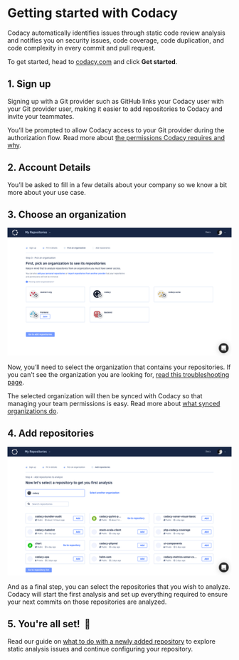 # Getting started with Codacy

Codacy automatically identifies issues through static code review analysis and notifies you on security issues, code coverage, code duplication, and code complexity in every commit and pull request.

To get started, head to [codacy.com](https://www.codacy.com/) and click **Get started**.

## 1. Sign up

Signing up with a Git provider such as GitHub links your Codacy user with your Git provider user, making it easier to add repositories to Codacy and invite your teammates.

You’ll be prompted to allow Codacy access to your Git provider during the authorization flow. Read more about [the permissions Codacy requires and why](/hc/en-us/articles/115003405529).

## 2. Account Details

You’ll be asked to fill in a few details about your company so we know a bit more about your use case.

## 3. Choose an organization

![](../images/Screenshot_2020-02-26_at_21.30.45.png)

Now, you’ll need to select the organization that contains your repositories. If you can’t see the organization you are looking for, [read this troubleshooting page](/hc/en-us/articles/360010264500).

The selected organization will then be synced with Codacy so that managing your team permissions is easy. Read more about [what synced organizations do](/hc/en-us/articles/360010263720).

## 4. Add repositories

![](../images/Screenshot_2020-02-26_at_21.31.41.png)

And as a final step, you can select the repositories that you wish to analyze. Codacy will start the first analysis and set up everything required to ensure your next commits on those repositories are analyzed.

## 5. You're all set!  🎉

Read our guide on [what to do with a newly added repository](/hc/en-us/articles/207993605) to explore static analysis issues and continue configuring your repository.
